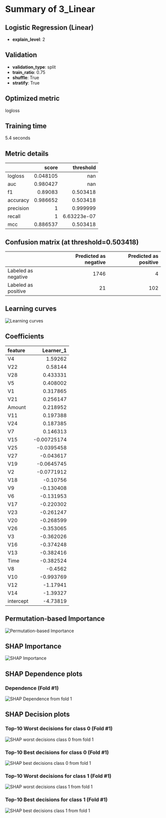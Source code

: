 # Summary of 3_Linear

## Logistic Regression (Linear)
- **explain_level**: 2

## Validation
 - **validation_type**: split
 - **train_ratio**: 0.75
 - **shuffle**: True
 - **stratify**: True

## Optimized metric
logloss

## Training time

5.4 seconds

## Metric details
|           |    score |     threshold |
|:----------|---------:|--------------:|
| logloss   | 0.048105 | nan           |
| auc       | 0.980427 | nan           |
| f1        | 0.89083  |   0.503418    |
| accuracy  | 0.986652 |   0.503418    |
| precision | 1        |   0.999999    |
| recall    | 1        |   6.63223e-07 |
| mcc       | 0.886537 |   0.503418    |


## Confusion matrix (at threshold=0.503418)
|                     |   Predicted as negative |   Predicted as positive |
|:--------------------|------------------------:|------------------------:|
| Labeled as negative |                    1746 |                       4 |
| Labeled as positive |                      21 |                     102 |

## Learning curves
![Learning curves](learning_curves.png)

## Coefficients
| feature   |   Learner_1 |
|:----------|------------:|
| V4        |  1.59262    |
| V22       |  0.58144    |
| V28       |  0.433331   |
| V5        |  0.408002   |
| V1        |  0.317865   |
| V21       |  0.256147   |
| Amount    |  0.218952   |
| V11       |  0.197388   |
| V24       |  0.187385   |
| V7        |  0.146313   |
| V15       | -0.00725174 |
| V25       | -0.0395458  |
| V27       | -0.043617   |
| V19       | -0.0645745  |
| V2        | -0.0771912  |
| V18       | -0.10756    |
| V9        | -0.130408   |
| V6        | -0.131953   |
| V17       | -0.220302   |
| V23       | -0.261247   |
| V20       | -0.268599   |
| V26       | -0.353065   |
| V3        | -0.362026   |
| V16       | -0.374248   |
| V13       | -0.382416   |
| Time      | -0.382524   |
| V8        | -0.4562     |
| V10       | -0.993769   |
| V12       | -1.17941    |
| V14       | -1.39327    |
| intercept | -4.73819    |


## Permutation-based Importance
![Permutation-based Importance](permutation_importance.png)

## SHAP Importance
![SHAP Importance](shap_importance.png)

## SHAP Dependence plots

### Dependence (Fold #1)
![SHAP Dependence from fold 1](learner_1_shap_dependence.png)

## SHAP Decision plots

### Top-10 Worst decisions for class 0 (Fold #1)
![SHAP worst decisions class 0 from fold 1](learner_1_shap_class_0_worst_decisions.png)
### Top-10 Best decisions for class 0 (Fold #1)
![SHAP best decisions class 0 from fold 1](learner_1_shap_class_0_best_decisions.png)
### Top-10 Worst decisions for class 1 (Fold #1)
![SHAP worst decisions class 1 from fold 1](learner_1_shap_class_1_worst_decisions.png)
### Top-10 Best decisions for class 1 (Fold #1)
![SHAP best decisions class 1 from fold 1](learner_1_shap_class_1_best_decisions.png)